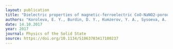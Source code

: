 ```yaml
---
layout: publication
title: "Dielectric properties of magnetic-ferroelectric CoO-NaNO2-porous glass nanocomposite"
authors: "Koroleva, E. Y., Burdin, D. Y., Kumzerov, Y. A., Sysoeva, A. A., Filimonov, A. V., & Vakhrushev, S. B."
date: 14.10.2017
year: 2017
journal: Physics of the Solid State
source: https://doi.org/10.1134/S1063783417100237
---
```


